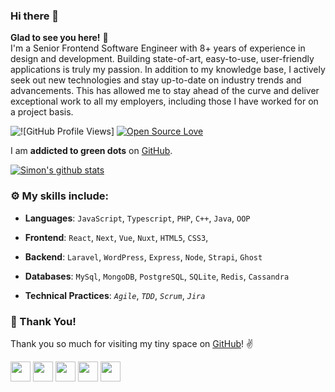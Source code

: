 ### Hi there 👋
**Glad to see you here!** :star_struck: <br>
I'm a Senior Frontend Software Engineer with 8+ years of experience in design and development. Building state-of-art, easy-to-use, user-friendly applications is truly my passion. In addition to my knowledge base, I actively seek out new technologies and stay up-to-date on industry trends and advancements. This has allowed me to stay ahead of the curve and deliver exceptional work to all my employers, including those I have worked for on a project basis.  


![![GitHub Profile Views]](https://komarev.com/ghpvc/?username=simongomes)
 [![Open Source Love](https://badges.frapsoft.com/os/v2/open-source.svg?v=103)](https://github.com/Prodip2416)

 
I am **addicted to green dots** on [GitHub](https://github.com/simongomes?tab=repositories).

[![Simon's github stats](https://github-readme-stats.vercel.app/api?username=simongomes&show_icons=true)](https://github.com/simongomes)

### :gear: My skills include:

- **Languages**: `JavaScript`, `Typescript`, `PHP`, `C++`, `Java`, `OOP`

- **Frontend**: `React`, `Next`, `Vue`, `Nuxt`, `HTML5`, `CSS3`,

- **Backend**: `Laravel`, `WordPress`, `Express`, `Node`, `Strapi`, `Ghost`

- **Databases**: `MySql`, `MongoDB`, `PostgreSQL`, `SQLite`, `Redis`, `Cassandra`

- **Technical Practices**: *`Agile`*, *`TDD`*, *`Scrum`*, *`Jira`*


### :hugs: Thank You!

Thank you so much for visiting my tiny space on [GitHub](https://github.com/simongomes)! :v:

<a href="https://twitter.com/busy_simon"><img src="https://raw.githubusercontent.com/vinitshahdeo/Water-Monitoring-System/master/assets/twitter.png" width="32px" height="32px"></a> <a href="https://www.facebook.com/sum.sim"><img src="https://raw.githubusercontent.com/vinitshahdeo/Water-Monitoring-System/master/assets/facebook.png" width="32px" height="32px"></a> <a href="https://www.linkedin.com/in/sumsim"><img src="https://raw.githubusercontent.com/vinitshahdeo/Water-Monitoring-System/master/assets/linkedin.png" width="32px" height="32px"></a> <a href="https://stackoverflow.com/users/3518548/simon-gomes"><img src="https://upload.wikimedia.org/wikipedia/commons/thumb/e/ef/Stack_Overflow_icon.svg/768px-Stack_Overflow_icon.svg.png" width="32px" height="32px"></a> <a href="https://simongomes.com"><img src="https://avatars.githubusercontent.com/u/1799122" width="32px" height="32px"></a>


<!-- ----
```javascript

if (_.isAwesome(thisRepo)) {
  thisRepo.star(); // thanks in advance :p
}

```
---- -->
